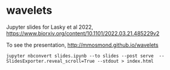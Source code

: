 # wavelets
Jupyter slides for Lasky et al 2022, https://www.biorxiv.org/content/10.1101/2022.03.21.485229v2

To see the presentation, http://mmosmond.github.io/wavelets

```jupyter nbconvert slides.ipynb --to slides --post serve  --SlidesExporter.reveal_scroll=True --stdout > index.html```
